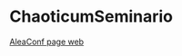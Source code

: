 # ChaoticumSeminario


[AleaConf page web](https://github.com/samszo/ChaoticumSeminario/blob/main/AleaConf.html)